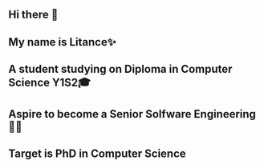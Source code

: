 ## Hi there 👋
## My name is Litance✨
## A student studying on Diploma in Computer Science Y1S2🎓
## Aspire to become a Senior Solfware Engineering🧑‍💻
## Target is PhD in Computer Science

<!--
**litance/litance** is a ✨ _special_ ✨ repository because its `README.md` (this file) appears on your GitHub profile.

Here are some ideas to get you started:

- 🔭 I’m currently working on ...
- 🌱 I’m currently learning ...
- 👯 I’m looking to collaborate on ...
- 🤔 I’m looking for help with ...
- 💬 Ask me about ...
- 📫 How to reach me: ...
- 😄 Pronouns: ...
- ⚡ Fun fact: ...
-->
